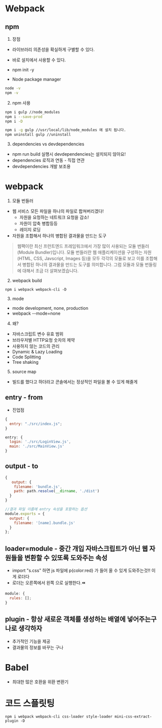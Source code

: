 # Webpack

## npm

1. 장점

- 라이브러리 의존성을 확실하게 구별할 수 있다.
- 바로 설치에서 사용할 수 있다.

- npm init -y
- Node package manager

```bash
node -v
npm -v
```

2. npm 사용

```bash
npm i gulp //node_modules
npm i --save-prod
npm i -D

npm i -g gulp //usr/local/lib/node_modules 에 설치 됩니다.
npm uninstall gulp //uninstall
```

3. dependencies vs devdependencies

- npm run build 실행시 devdependencies는 설치되지 않아요!
- dependencies 로직과 연동 - 직접 연관
- devdependencies 개발 보조용

# webpack

1. 모듈 번들러

- 웹 서비스 모든 파일을 하나의 파일로 합쳐버리겠다!
  - 자원을 요청하는 네트워크 요청을 감소!
  - 자원이 압축 병합등등
  - 레이지 로딩
- 자원을 조합해서 하나의 병합된 결과물을 만드는 도구

> 웹팩이란 최신 프런트엔드 프레임워크에서 가장 많이 사용되는 모듈 번들러(Module Bundler)입니다. 모듈 번들러란 웹 애플리케이션을 구성하는 자원(HTML, CSS, Javscript, Images 등)을 모두 각각의 모듈로 보고 이를 조합해서 병합된 하나의 결과물을 만드는 도구를 의미합니다. 그럼 모듈과 모듈 번들링에 대해서 조금 더 살펴보겠습니다.

2. webpack build

```
npm i webpack webpack-cli -D
```

3. mode

- mode development, none, production
- webpack --mode=none

4. 왜?

- 자바스크립트 변수 유효 범위
- 브라우저별 HTTP요청 숫자의 제약
- 사용하지 않는 코드의 관리
- Dynamic & Lazy Loading
- Code Splitting
- Tree shaking

5. source map

- 빌드를 했다고 하더라고 콘솔에서는 정상적인 파일을 볼 수 있게 해줄게

## entry - from

- 진업점

```js
{
  entry: "./src/index.js";
}

entry: {
  login: './src/LoginView.js',
  main: './src/MainView.js'
}
```

## output - to

```js
{
   output: {
    filename: 'bundle.js',
    path: path.resolve(__dirname, './dist')
  }
}

//결과 파일 이름에 entry 속성을 포함하는 옵션
module.exports = {
  output: {
    filename: '[name].bundle.js'
  }
};
```

## loader=module - 중간 개입 자바스크립트가 아닌 웹 자원들을 변환할 수 있또록 도와주는 속성

- import "s.css" 하면 js 파일에 p{color:red} 가 들어 올 수 있게 도와주는것!! 이게 로더다
- 로더는 오른쪽에서 왼쪽 으로 실행한다.⏪

```js
module: {
  rules: [];
}
```

## plugin - 항상 새로운 객체를 생성하는 배열에 넣어주는구나로 생각하자

- 추가적인 기능을 제공
- 결과물의 정보를 바꾸는 구나

# Babel

- 최대한 많은 호환을 위환 변환기

# 코드 스플릿팅

```
npm i webpack webpack-cli css-loader style-loader mini-css-extract-plugin -D

```
